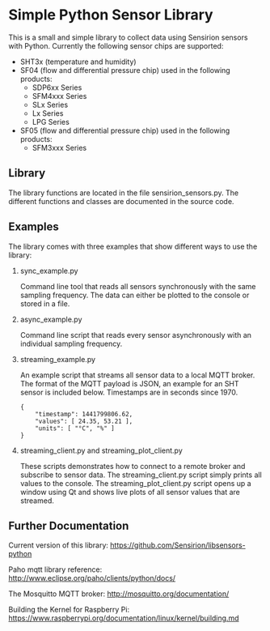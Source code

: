 Simple Python Sensor Library
============================

This is a small and simple library to collect data using Sensirion sensors with
Python. Currently the following sensor chips are supported:

* SHT3x (temperature and humidity)
* SF04 (flow and differential pressure chip) used in the following products:
   * SDP6xx Series
   * SFM4xxx Series
   * SLx Series
   * Lx Series
   * LPG Series
* SF05 (flow and differential pressure chip) used in the following products:
   * SFM3xxx Series

Library
-------
The library functions are located in the file sensirion_sensors.py.  The
different functions and classes are documented in the source code.

Examples
--------
The library comes with three examples that show different ways to use the library:

1.  sync_example.py

    Command line tool that reads all sensors synchronously with the same sampling
    frequency. The data can either be plotted to the console or stored in a file.

2.  async_example.py

    Command line script that reads every sensor asynchronously with an individual
    sampling frequency.

3.  streaming_example.py

    An example script that streams all sensor data to a local MQTT broker.
    The format of the MQTT payload is JSON, an example for an SHT  sensor is
    included below. Timestamps are in seconds since 1970.

        {
            "timestamp": 1441799806.62,
            "values": [ 24.35, 53.21 ],
            "units": [ "°C", "%" ]
        }

4.  streaming_client.py and streaming_plot_client.py

    These scripts demonstrates how to connect to a remote broker and subscribe to sensor data.
    The streaming_client.py script simply prints all values to the console.
    The streaming_plot_client.py script opens up a window using Qt and shows live plots of all
    sensor values that are streamed.

Further Documentation
---------------------

Current version of this library: https://github.com/Sensirion/libsensors-python

Paho mqtt library reference: http://www.eclipse.org/paho/clients/python/docs/

The Mosquitto MQTT broker: http://mosquitto.org/documentation/

Building the Kernel for Raspberry Pi: https://www.raspberrypi.org/documentation/linux/kernel/building.md
